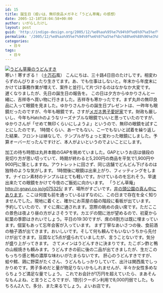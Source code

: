 ```yaml
---
id: 15
title: 誕生日（或いは、無印良品メガネと「うどん草庵」の感想）
date: 2005-12-18T18:04:58+00:00
author: いがらしたけし
layout: post
guid: 'http://indigo-design.org/2005/12/%e8%aa%95%e7%94%9f%e6%97%a5%ef%bc%88%e6%88%96%e3%81%84%e3%81%af%e3%80%81%e7%84%a1%e5%8d%b0%e8%89%af%e5%93%81%e3%83%a1%e3%82%ac%e3%83%8d%e3%81%a8%e3%80%8c%e3%81%86%e3%81%a9%e3%82%93%e8%8d%89%e5%ba%b5/'
permalink: '/2005/12/%e8%aa%95%e7%94%9f%e6%97%a5%ef%bc%88%e6%88%96%e3%81%84%e3%81%af%e3%80%81%e7%84%a1%e5%8d%b0%e8%89%af%e5%93%81%e3%83%a1%e3%82%ac%e3%83%8d%e3%81%a8%e3%80%8c%e3%81%86%e3%81%a9%e3%82%93%e8%8d%89%e5%ba%b5/'
categories:
  - 日々
tags:
  - 日々
---
```

<a href="http://blog-imgs-29.fc2.com/a/r/m/armadillo75/051215a.jpg" target="_blank"><img src="http://blog-imgs-29.fc2.com/a/r/m/armadillo75/051215a.jpg" alt="うどん草庵のうどんすき" border="0"></a><br />
寒い！寒すぎる！（<a href="http://www.google.co.jp/search?sourceid=navclient-ff&amp;ie=UTF-8&amp;rls=GGGL,GGGL:2005-09,GGGL:ja&amp;q=%E3%81%86%E3%81%BE%E3%81%84+%E3%81%86%E3%81%BE%E3%81%99%E3%81%8E%E3%82%8B" target="_blank">十万石</a>風）
こんにちは、三十路4日目のたけしです。相変わらずのんびりまったり生きてます。あ、でも仕事はしないと。年末から年度末にかけては事務作業が増えて、案件と並行して片づけるのはなかなか大変です。
遅くなりましたが、先日の誕生日の報告を。
この日は夕方からゆかりさんと一緒に、吉祥寺へ買い物に行きました。吉祥寺も寒かったです。まず丸井の無印良品に入って眼鏡を見ました。ゆかりさんからの誕生日プレゼントは、一昨年も眼鏡だったのですが、今年も眼鏡です。さすが<a href="http://portal.nifty.com/special05/11/16/" TARGET="_blank">メガネ男子愛好家</a>です。財政も厳しいし、今年もHatchのようなリーズナブルな眼鏡でいいと思っていたのですが、ゆかりさんが「せめて無印くらいにしようよ」というので、無印の眼鏡を試すことにしたのです。
1時間くらい、あーでもない、こーでもないと試着を繰り返した結果、フロントは縁なしで、テンプルがちょっと変わった眼鏡にしました。予算オーバーだったんですけど、本人がよいというのでよいことにします。

<!--more-->
加工の待ち時間は丸井本館のGAPを眺めていました。GAPというお店は値段の見切り方が思い切っていて、時期が終わると5,200円の商品を平気で1,900円や900円に落としますね。アウトレットに回さず、同じ店舗でどんどん下げるのは独特のような気がします。
1時間後に眼鏡は出来上がり、フィッティングをします。ナイロン素材のテンプルはとても軽いです。かけているのを忘れそう。早速出来たての眼鏡をかけて今夜のご飯処に向かいます。
「うどん草庵」
<a href="http://r.gnavi.co.jp/g075325/" target="_blank">http://r.gnavi.co.jp/g075325/</a>
まず、場所がすごいです。<a href="http://maps.google.co.jp/maps?q=%E6%9D%B1%E4%BA%AC%E9%83%BD%E4%B8%89%E9%B7%B9%E5%B8%82%E4%BA%95%E3%81%AE%E9%A0%AD4-1-11" target="_blank">井の頭公園の真ん中にあります</a>。ここは何度も前を通っているはずなのに、この日まで存在を全く知りませんでした。現地に着くと、確かにお茶屋の脇の階段に看板が出ています。
予約していたので、すぐに席に通されます。窓際の眺めの良い席です。ただここの景色は夜より昼の方がよさそうです。カエデの間に池が望めるので、初夏から紅葉の季節はきれいでしょう。平日の19:30ですが、席の8割方は既に埋まっています。個室もあって忘年会客が入っています。
まず丁寧なあいさつの後、食前酒の柚子酒が出てきます。おいしいです。そして何も頼んでもいないうちから先付けが出てきます。豆腐など5点が盛られていましたが、言うことないです。気分が盛り上がってきます。
さてメインはうどんすきに決まりです。たこポン酢と鴨の山椒焼きも頼みます。うどんすきの前に後の二品が出てきましたが、生だこのもっちり感と鴨の濃厚な味わいがたまらないです。
肝心のうどんすきですが、蛤や鱈、鶏に野菜がたくさん、うどんもしっかりしていて、出汁は関西風でしっかりめです。男子多めだと量が物足りないかもしれませんが、半々か女性多めならちょうど満足な量でしょう。
これでお会計が1万円を超えていたら、まあそんなもんよね、と言うところですが、1割引クーポン利用で8,000円弱でした。もちろん2人で。多分、また来るでしょう。よいお店です。